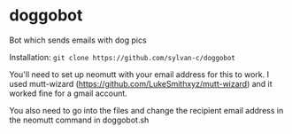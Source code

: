 # doggobot
Bot which sends emails with dog pics

Installation:
```git clone https://github.com/sylvan-c/doggobot```

You'll need to set up neomutt with your email address for this to work. I used mutt-wizard (https://github.com/LukeSmithxyz/mutt-wizard) and it worked fine for a gmail account. 

You also need to go into the files and change the recipient email address in the neomutt command in doggobot.sh
